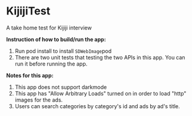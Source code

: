 # KijijiTest
A take home test for Kijiji interview

**Instruction of how to build/run the app:**
1. Run pod install to install `SDWebImage`pod
2. There are two unit tests that testing the two APIs in this app. You can run it before running the app. 

**Notes for this app:**
1. This app does not support darkmode 
2. This app has "Allow Arbitrary Loads" turned on in order to load "http" images for the ads.
3. Users can search categories by category's id and ads by ad's title.



